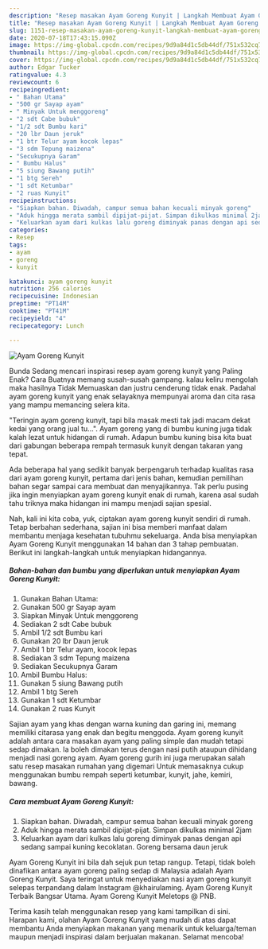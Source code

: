 ```yaml
---
description: "Resep masakan Ayam Goreng Kunyit | Langkah Membuat Ayam Goreng Kunyit Yang Enak Banget"
title: "Resep masakan Ayam Goreng Kunyit | Langkah Membuat Ayam Goreng Kunyit Yang Enak Banget"
slug: 1151-resep-masakan-ayam-goreng-kunyit-langkah-membuat-ayam-goreng-kunyit-yang-enak-banget
date: 2020-07-18T17:43:15.090Z
image: https://img-global.cpcdn.com/recipes/9d9a84d1c5db44df/751x532cq70/ayam-goreng-kunyit-foto-resep-utama.jpg
thumbnail: https://img-global.cpcdn.com/recipes/9d9a84d1c5db44df/751x532cq70/ayam-goreng-kunyit-foto-resep-utama.jpg
cover: https://img-global.cpcdn.com/recipes/9d9a84d1c5db44df/751x532cq70/ayam-goreng-kunyit-foto-resep-utama.jpg
author: Edgar Tucker
ratingvalue: 4.3
reviewcount: 6
recipeingredient:
- " Bahan Utama"
- "500 gr Sayap ayam"
- " Minyak Untuk menggoreng"
- "2 sdt Cabe bubuk"
- "1/2 sdt Bumbu kari"
- "20 lbr Daun jeruk"
- "1 btr Telur ayam kocok lepas"
- "3 sdm Tepung maizena"
- "Secukupnya Garam"
- " Bumbu Halus"
- "5 siung Bawang putih"
- "1 btg Sereh"
- "1 sdt Ketumbar"
- "2 ruas Kunyit"
recipeinstructions:
- "Siapkan bahan. Diwadah, campur semua bahan kecuali minyak goreng"
- "Aduk hingga merata sambil dipijat-pijat. Simpan dikulkas minimal 2jam"
- "Keluarkan ayam dari kulkas lalu goreng diminyak panas dengan api sedang sampai kuning kecoklatan. Goreng bersama daun jeruk"
categories:
- Resep
tags:
- ayam
- goreng
- kunyit

katakunci: ayam goreng kunyit 
nutrition: 256 calories
recipecuisine: Indonesian
preptime: "PT14M"
cooktime: "PT41M"
recipeyield: "4"
recipecategory: Lunch

---
```



![Ayam Goreng Kunyit](https://img-global.cpcdn.com/recipes/9d9a84d1c5db44df/751x532cq70/ayam-goreng-kunyit-foto-resep-utama.jpg)

Bunda Sedang mencari inspirasi resep ayam goreng kunyit yang Paling Enak? Cara Buatnya memang susah-susah gampang. kalau keliru mengolah maka hasilnya Tidak Memuaskan dan justru cenderung tidak enak. Padahal ayam goreng kunyit yang enak selayaknya mempunyai aroma dan cita rasa yang mampu memancing selera kita.

&#34;Teringin ayam goreng kunyit, tapi bila masak mesti tak jadi macam dekat kedai yang orang jual tu…&#34;. Ayam goreng yang di bumbu kuning juga tidak kalah lezat untuk hidangan di rumah. Adapun bumbu kuning bisa kita buat dari gabungan beberapa rempah termasuk kunyit dengan takaran yang tepat.

Ada beberapa hal yang sedikit banyak berpengaruh terhadap kualitas rasa dari ayam goreng kunyit, pertama dari jenis bahan, kemudian pemilihan bahan segar sampai cara membuat dan menyajikannya. Tak perlu pusing jika ingin menyiapkan ayam goreng kunyit enak di rumah, karena asal sudah tahu triknya maka hidangan ini mampu menjadi sajian spesial.


Nah, kali ini kita coba, yuk, ciptakan ayam goreng kunyit sendiri di rumah. Tetap berbahan sederhana, sajian ini bisa memberi manfaat dalam membantu menjaga kesehatan tubuhmu sekeluarga. Anda bisa menyiapkan Ayam Goreng Kunyit menggunakan 14 bahan dan 3 tahap pembuatan. Berikut ini langkah-langkah untuk menyiapkan hidangannya.

<!--inarticleads1-->

##### Bahan-bahan dan bumbu yang diperlukan untuk menyiapkan Ayam Goreng Kunyit:

1. Gunakan  Bahan Utama:
1. Gunakan 500 gr Sayap ayam
1. Siapkan  Minyak Untuk menggoreng
1. Sediakan 2 sdt Cabe bubuk
1. Ambil 1/2 sdt Bumbu kari
1. Gunakan 20 lbr Daun jeruk
1. Ambil 1 btr Telur ayam, kocok lepas
1. Sediakan 3 sdm Tepung maizena
1. Sediakan Secukupnya Garam
1. Ambil  Bumbu Halus:
1. Gunakan 5 siung Bawang putih
1. Ambil 1 btg Sereh
1. Gunakan 1 sdt Ketumbar
1. Gunakan 2 ruas Kunyit


Sajian ayam yang khas dengan warna kuning dan garing ini, memang memiliki citarasa yang enak dan begitu menggoda. Ayam goreng kunyit adalah antara cara masakan ayam yang paling simple dan mudah tetapi sedap dimakan. Ia boleh dimakan terus dengan nasi putih ataupun dihidang menjadi nasi goreng ayam. Ayam goreng gurih ini juga merupakan salah satu resep masakan rumahan yang digemari Untuk memasaknya cukup menggunakan bumbu rempah seperti ketumbar, kunyit, jahe, kemiri, bawang. 

<!--inarticleads2-->

##### Cara membuat Ayam Goreng Kunyit:

1. Siapkan bahan. Diwadah, campur semua bahan kecuali minyak goreng
1. Aduk hingga merata sambil dipijat-pijat. Simpan dikulkas minimal 2jam
1. Keluarkan ayam dari kulkas lalu goreng diminyak panas dengan api sedang sampai kuning kecoklatan. Goreng bersama daun jeruk


Ayam Goreng Kunyit ini bila dah sejuk pun tetap rangup. Tetapi, tidak boleh dinafikan antara ayam goreng paling sedap di Malaysia adalah Ayam Goreng Kunyit. Saya teringat untuk menyediakan nasi ayam goreng kunyit selepas terpandang dalam Instagram @khairulaming. Ayam Goreng Kunyit Terbaik Bangsar Utama. Ayam Goreng Kunyit Meletops @ PNB. 

Terima kasih telah menggunakan resep yang kami tampilkan di sini. Harapan kami, olahan Ayam Goreng Kunyit yang mudah di atas dapat membantu Anda menyiapkan makanan yang menarik untuk keluarga/teman maupun menjadi inspirasi dalam berjualan makanan. Selamat mencoba!
